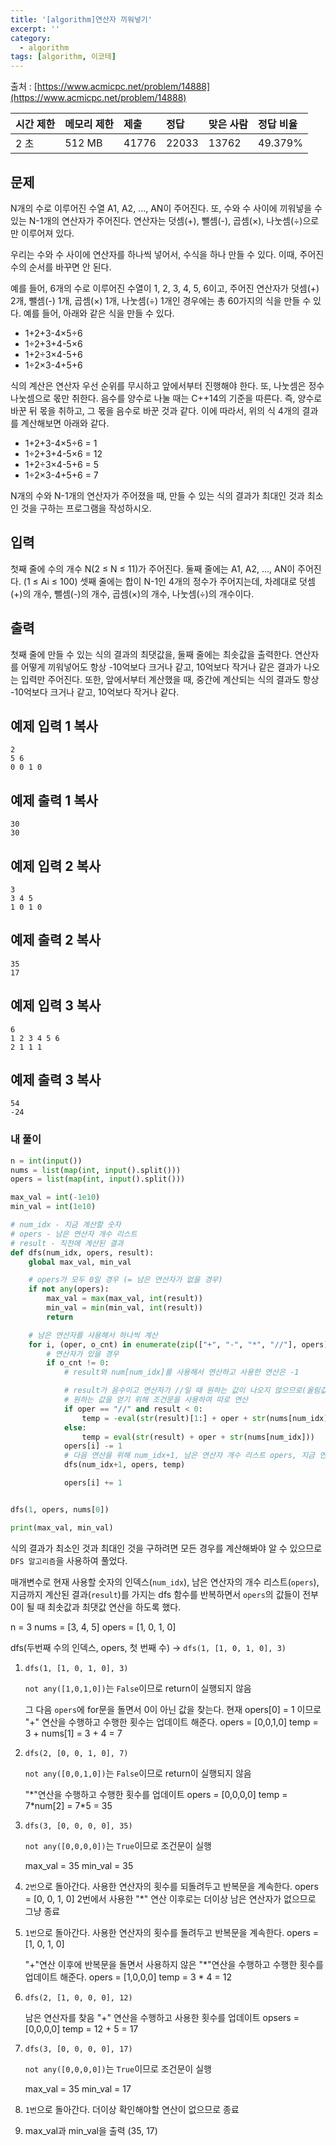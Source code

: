 ```yaml
---
title: '[algorithm]연산자 끼워넣기'
excerpt: ''
category:
  - algorithm
tags: [algorithm, 이코테]
---
```


출처 : [https://www.acmicpc.net/problem/14888](https://www.acmicpc.net/problem/14888)

| 시간 제한 | 메모리 제한 | 제출  | 정답  | 맞은 사람 | 정답 비율 |
| :-------- | :---------- | :---- | :---- | :-------- | :-------- |
| 2 초      | 512 MB      | 41776 | 22033 | 13762     | 49.379%   |

## 문제

N개의 수로 이루어진 수열 A1, A2, ..., AN이 주어진다. 또, 수와 수 사이에 끼워넣을 수 있는 N-1개의 연산자가 주어진다. 연산자는 덧셈(+), 뺄셈(-), 곱셈(×), 나눗셈(÷)으로만 이루어져 있다.

우리는 수와 수 사이에 연산자를 하나씩 넣어서, 수식을 하나 만들 수 있다. 이때, 주어진 수의 순서를 바꾸면 안 된다.

예를 들어, 6개의 수로 이루어진 수열이 1, 2, 3, 4, 5, 6이고, 주어진 연산자가 덧셈(+) 2개, 뺄셈(-) 1개, 곱셈(×) 1개, 나눗셈(÷) 1개인 경우에는 총 60가지의 식을 만들 수 있다. 예를 들어, 아래와 같은 식을 만들 수 있다.

- 1+2+3-4×5÷6
- 1÷2+3+4-5×6
- 1+2÷3×4-5+6
- 1÷2×3-4+5+6

식의 계산은 연산자 우선 순위를 무시하고 앞에서부터 진행해야 한다. 또, 나눗셈은 정수 나눗셈으로 몫만 취한다. 음수를 양수로 나눌 때는 C++14의 기준을 따른다. 즉, 양수로 바꾼 뒤 몫을 취하고, 그 몫을 음수로 바꾼 것과 같다. 이에 따라서, 위의 식 4개의 결과를 계산해보면 아래와 같다.

- 1+2+3-4×5÷6 = 1
- 1÷2+3+4-5×6 = 12
- 1+2÷3×4-5+6 = 5
- 1÷2×3-4+5+6 = 7

N개의 수와 N-1개의 연산자가 주어졌을 때, 만들 수 있는 식의 결과가 최대인 것과 최소인 것을 구하는 프로그램을 작성하시오.

## 입력

첫째 줄에 수의 개수 N(2 ≤ N ≤ 11)가 주어진다. 둘째 줄에는 A1, A2, ..., AN이 주어진다. (1 ≤ Ai ≤ 100) 셋째 줄에는 합이 N-1인 4개의 정수가 주어지는데, 차례대로 덧셈(+)의 개수, 뺄셈(-)의 개수, 곱셈(×)의 개수, 나눗셈(÷)의 개수이다.

## 출력

첫째 줄에 만들 수 있는 식의 결과의 최댓값을, 둘째 줄에는 최솟값을 출력한다. 연산자를 어떻게 끼워넣어도 항상 -10억보다 크거나 같고, 10억보다 작거나 같은 결과가 나오는 입력만 주어진다. 또한, 앞에서부터 계산했을 때, 중간에 계산되는 식의 결과도 항상 -10억보다 크거나 같고, 10억보다 작거나 같다.

## 예제 입력 1 복사

```
2
5 6
0 0 1 0
```

## 예제 출력 1 복사

```
30
30
```

## 예제 입력 2 복사

```
3
3 4 5
1 0 1 0
```

## 예제 출력 2 복사

```
35
17
```

## 예제 입력 3 복사

```
6
1 2 3 4 5 6
2 1 1 1
```

## 예제 출력 3 복사

```
54
-24
```

### 내 풀이

```python
n = int(input())
nums = list(map(int, input().split()))
opers = list(map(int, input().split()))

max_val = int(-1e10)
min_val = int(1e10)

# num_idx - 지금 계산할 숫자
# opers - 남은 연산자 개수 리스트
# result - 직전에 계산된 결과
def dfs(num_idx, opers, result):
    global max_val, min_val

    # opers가 모두 0일 경우 (= 남은 연산자가 없을 경우)
    if not any(opers):
        max_val = max(max_val, int(result))
        min_val = min(min_val, int(result))
        return

    # 남은 연산자를 사용해서 하나씩 계산
    for i, (oper, o_cnt) in enumerate(zip(["+", "-", "*", "//"], opers)):
        # 연산자가 있을 경우
        if o_cnt != 0:
            # result와 num[num_idx]를 사용해서 연산하고 사용한 연산은 -1

            # result가 음수이고 연산자가 //일 때 원하는 값이 나오지 않으므로(올림값에 -가 붙여서 나옴)
            # 원하는 값을 얻기 위해 조건문을 사용하여 따로 연산
            if oper == "//" and result < 0:
                temp = -eval(str(result)[1:] + oper + str(nums[num_idx]))
            else:
                temp = eval(str(result) + oper + str(nums[num_idx]))
            opers[i] -= 1
            # 다음 연산을 위해 num_idx+1, 남은 연산자 개수 리스트 opers, 지금 연산의 결과 temp를 사용해서 재귀
            dfs(num_idx+1, opers, temp)

            opers[i] += 1


dfs(1, opers, nums[0])

print(max_val, min_val)
```

식의 결과가 최소인 것과 최대인 것을 구하려면 모든 경우를 계산해봐야 알 수 있으므로 `DFS 알고리즘`을 사용하여 풀었다.

매개변수로 현재 사용할 숫자의 인덱스(`num_idx`), 남은 연산자의 개수 리스트(`opers`), 지금까지 계산된 결과(`result`)를 가지는 dfs 함수를 반복하면서 `opers`의 값들이 전부 0이 될 때 최솟값과 최댓값 연산을 하도록 했다.

n = 3
nums = [3, 4, 5]
opers = [1, 0, 1, 0]

dfs(두번째 수의 인덱스, opers, 첫 번째 수) -> `dfs(1, [1, 0, 1, 0], 3)`

1. `dfs(1, [1, 0, 1, 0], 3)`

   `not any([1,0,1,0])`는 `False`이므로 return이 실행되지 않음

   그 다음 `opers`에 for문을 돌면서 0이 아닌 값을 찾는다. 현재 opers[0] = 1 이므로 "+" 연산을 수행하고 수행한 횟수는 업데이트 해준다.
   opers = [0,0,1,0]
   temp = 3 + nums[1] = 3 + 4 = 7

2. `dfs(2, [0, 0, 1, 0], 7)`

   `not any([0,0,1,0])`는 `False`이므로 return이 실행되지 않음

   "\*"연산을 수행하고 수행한 횟수를 업데이트
   opers = [0,0,0,0]
   temp = 7\*num[2] = 7\*5 = 35

3. `dfs(3, [0, 0, 0, 0], 35)`

   `not any([0,0,0,0])`는 `True`이므로 조건문이 실행

   max_val = 35
   min_val = 35

4. `2번`으로 돌아간다. 사용한 연산자의 횟수를 되돌려두고 반복문을 계속한다. opers = [0, 0, 1, 0]
   2번에서 사용한 "\*" 연산 이후로는 더이상 남은 연산자가 없으므로 그냥 종료

5. `1번`으로 돌아간다. 사용한 연산자의 횟수를 돌려두고 반복문을 계속한다. opers = [1, 0, 1, 0]

   "+"연산 이후에 반복문을 돌면서 사용하지 않은 "\*"연산을 수행하고 수행한 횟수를 업데이트 해준다.
   opers = [1,0,0,0]
   temp = 3 \* 4 = 12

6. `dfs(2, [1, 0, 0, 0], 12)`

   남은 연산자를 찾음 "+" 연산을 수행하고 사용한 횟수를 업데이트
   opsers = [0,0,0,0]
   temp = 12 + 5 = 17

7. `dfs(3, [0, 0, 0, 0], 17)`

   `not any([0,0,0,0])`는 `True`이므로 조건문이 실행

   max_val = 35
   min_val = 17

8. `1번`으로 돌아간다. 더이상 확인해야할 연산이 없으므로 종료

9. max_val과 min_val을 출력 (35, 17)

